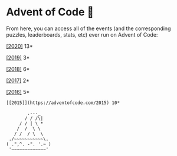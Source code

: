 # Advent of Code :christmas_tree:

From here, you can access all of the events (and the corresponding puzzles, leaderboards, stats, etc) ever run on Advent of Code:

[[2020]](https://adventofcode.com/2020) 13*

[[2019]](https://adventofcode.com/2019) 3*

[[2018]](https://adventofcode.com/2018) 6*

[[2017]](https://adventofcode.com/2017) 2*

[[2016]](https://adventofcode.com/2016) 5*

`[[2015]](https://adventofcode.com/2015) 10*`

```
        .---_
       / / /\|
     / / | \ *
    /  /  \ \
   / /  / \  \
 ./~~~~~~~~~~~\.
( .",^. -". '.~ )
 '~~~~~~~~~~~~~'
```